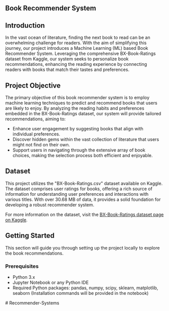 ## Book Recommender System

## Introduction

In the vast ocean of literature, finding the next book to read can be an overwhelming challenge for readers. With the aim of simplifying this journey, our project introduces a Machine Learning (ML) based Book Recommender System. Leveraging the comprehensive BX-Book-Ratings dataset from Kaggle, our system seeks to personalize book recommendations, enhancing the reading experience by connecting readers with books that match their tastes and preferences.

## Project Objective

The primary objective of this book recommender system is to employ machine learning techniques to predict and recommend books that users are likely to enjoy. By analyzing the reading habits and preferences embedded in the BX-Book-Ratings dataset, our system will provide tailored recommendations, aiming to:

- Enhance user engagement by suggesting books that align with individual preferences.
- Discover hidden gems within the vast collection of literature that users might not find on their own.
- Support users in navigating through the extensive array of book choices, making the selection process both efficient and enjoyable.

## Dataset

This project utilizes the "BX-Book-Ratings.csv" dataset available on Kaggle. The dataset comprises user ratings for books, offering a rich source of information for understanding user preferences and interactions with various titles. With over 30.68 MB of data, it provides a solid foundation for developing a robust recommender system.

For more information on the dataset, visit the [BX-Book-Ratings dataset page on Kaggle](https://www.kaggle.com/datasets/your-dataset-link).

## Getting Started

This section will guide you through setting up the project locally to explore the book recommendations.

### Prerequisites

- Python 3.x
- Jupyter Notebook or any Python IDE
- Required Python packages: pandas, numpy, scipy, sklearn, matplotlib, seaborn (Installation commands will be provided in the notebook)


#   R e c o m m e n d e r - S y s t e m s 
 
 
